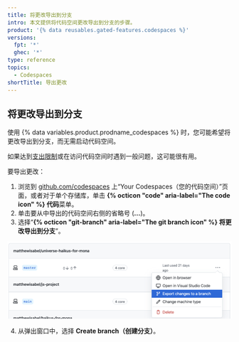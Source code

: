 ```yaml
---
title: 将更改导出到分支
intro: 本文提供将代码空间更改导出到分支的步骤。
product: '{% data reusables.gated-features.codespaces %}'
versions:
  fpt: '*'
  ghec: '*'
type: reference
topics:
  - Codespaces
shortTitle: 导出更改
---
```


## 将更改导出到分支

使用 {% data variables.product.prodname_codespaces %} 时，您可能希望将更改导出到分支，而无需启动代码空间。

如果达到[支出限制](/billing/managing-billing-for-github-codespaces/managing-spending-limits-for-codespaces)或在访问代码空间时遇到一般问题，这可能很有用。

要导出更改：

1. 浏览到 [github.com/codespaces](https://github.com/codespaces) 上“Your Codespaces（您的代码空间）”页面，或者对于单个存储库，单击 **{% octicon "code" aria-label="The code icon" %} 代码**菜单。
2. 单击要从中导出的代码空间右侧的省略号 (**...**)。
3. 选择“**{% octicon "git-branch" aria-label="The git branch icon" %} 将更改导出到分支**”。

  ![将更改导出到分支](/assets/images/help/codespaces/export-changes-to-a-branch.png)

4. 从弹出窗口中，选择 **Create branch（创建分支）**。
